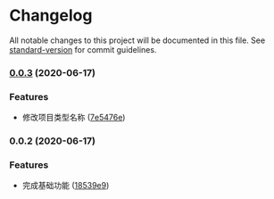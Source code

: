 # Changelog

All notable changes to this project will be documented in this file. See [standard-version](https://github.com/conventional-changelog/standard-version) for commit guidelines.

### [0.0.3](https://gitlab.aihaisi.com/qiexr/public-group/fastlane-cli/compare/v0.0.2...v0.0.3) (2020-06-17)


### Features

* 修改项目类型名称 ([7e5476e](https://gitlab.aihaisi.com/qiexr/public-group/fastlane-cli/commit/7e5476e))



### 0.0.2 (2020-06-17)


### Features

* 完成基础功能 ([18539e9](https://gitlab.aihaisi.com/qiexr/public-group/fastlane-cli/commit/18539e9))
